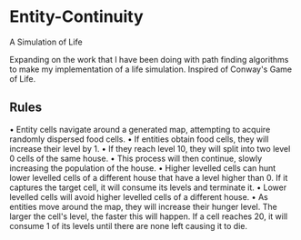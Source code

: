 # Entity-Continuity
A Simulation of Life

Expanding on the work that I have been doing with path finding algorithms to make my implementation of a life simulation.
Inspired of Conway's Game of Life.

## Rules
•	Entity cells navigate around a generated map, attempting to acquire randomly dispersed food cells.
•	If entities obtain food cells, they will increase their level by 1.
•	If they reach level 10, they will split into two level 0 cells of the same house.
•	This process will then continue, slowly increasing the population of the house.
•	Higher levelled cells can hunt lower levelled cells of a different house that have a level higher than 0. If it captures the target cell, it will consume its levels and terminate it.
•	Lower levelled cells will avoid higher levelled cells of a different house.
•	As entities move around the map, they will increase their hunger level. The larger the cell's level, the faster this will happen. If a cell reaches 20, it will consume 1 of its levels until there are none left causing it to die.
